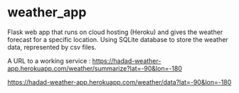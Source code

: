 # weather_app

Flask web app that runs on cloud hosting (Heroku) and gives the weather forecast for a specific location.
Using SQLite database to store the weather data, represented by csv files.

A URL to a working service :
https://hadad-weather-app.herokuapp.com/weather/summarize?lat=-90&lon=-180

https://hadad-weather-app.herokuapp.com/weather/data?lat=-90&lon=-180
